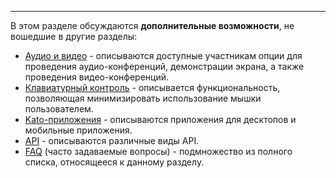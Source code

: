 ***

В этом разделе обсуждаются **дополнительные возможности**, не вошедшие в другие разделы:

 - [Аудио и видео](/articles/ru/extra/voice-video) - описываются доступные участникам опции для проведения аудио-конференций, демонстрации экрана, а также проведения видео-конференций. 
 - [Клавиатурный контроль](/articles/ru/extra/keyboard-control) - описывается функциональность, позволяющая минимизировать использование мышки пользователем. 
 - [Kato-приложения](/articles/ru/extra/apps) - описываются приложения для десктопов и мобильные приложения.  
 - [API](/articles/ru/extra/api) - описываются различные виды API.  
 - [FAQ](/articles/ru/extra/faq-extra) (часто задаваемые вопросы) - подмножество из полного списка, относящееся к данному разделу.
